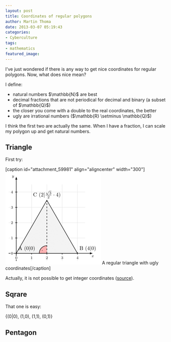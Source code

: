 ```yaml
---
layout: post
title: Coordinates of regular polygons
author: Martin Thoma
date: 2013-03-07 05:19:43
categories: 
- Cyberculture
tags:
- mathematics
featured_image: 
---
```

I've just wondered if there is any way to get nice coordinates for regular polygons. Now, what does nice mean?

I define:

<ul>
    <li>natural numbers $\mathbb{N}$ are best</li>
    <li>decimal fractions that are not periodical for decimal and binary (a subset of $\mathbb{Q}$)</li>
    <li>the closer you come with a double to the real coordinates, the better</li>
    <li>ugly are irrational numbers ($\mathbb{R} \setminus \mathbb{Q}$)</li>
</ul>

I think the first two are actually the same. When I have a fraction, I can scale my polygon up and get natural numbers.

<h2>Triangle</h2>
First try:

[caption id="attachment_59981" align="aligncenter" width="300"]<a href="../images/2013/03/triangle-regular.png"><img src="../images/2013/03/triangle-regular-300x290.png" alt="A regular triangle with ugly coordinates" width="300" height="290" class="size-medium wp-image-59981" /></a> A regular triangle with ugly coordinates[/caption]

Actually, it is not possible to get integer coordinates (<a href="http://math.stackexchange.com/a/105387/6876">source</a>).

<h2>Sqrare</h2>
That one is easy:

{(0|0), (1,0), (1,1), (0,1)}

<h2>Pentagon</h2>

